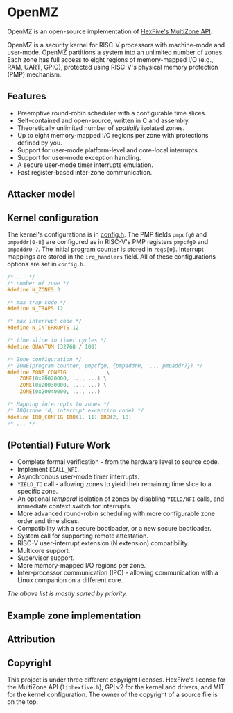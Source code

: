 # OpenMZ 
OpenMZ is an open-source implementation of [HexFive's MultiZone API](https://github.com/hex-five/multizone-api). 

OpenMZ is a security kernel for RISC-V processors with machine-mode and user-mode. OpenMZ partitions a system into an unlimited number of zones. Each zone has full access to eight regions of memory-mapped I/O (e.g., RAM, UART, GPIO), protected using RISC-V's physical memory protection (PMP) mechanism.

## Features
- Preemptive round-robin scheduler with a configurable time slices.
- Self-contained and open-source, written in C and assembly.
- Theoretically unlimited number of *spatially* isolated zones.
- Up to eight memory-mapped I/O regions per zone with protections defined by you.
- Support for user-mode platform-level and core-local interrupts.
- Support for user-mode exception handling.
- A secure user-mode timer interrupts emulation.
- Fast register-based inter-zone communication.

## Attacker model

## Kernel configuration
The kernel's configurations is in [config.h](openmz/config.h). The PMP fields `pmpcfg0` and `pmpaddr[0-8]` are configured as in RISC-V's PMP registers `pmpcfg0` and `pmpaddr0-7`. The initial program counter is stored in `regs[0]`. Interrupt mappings are stored in the `irq_handlers` field. All of these configurations options are set in `config.h`.
```C
/* ... */
/* number of zone */
#define N_ZONES 3 

/* max trap code */
#define N_TRAPS 12

/* max interrupt code */
#define N_INTERRUPTS 12

/* time slice in timer cycles */
#define QUANTUM (32768 / 100)

/* Zone configuration */
/* ZONE(program counter, pmpcfg0, {pmpaddr0, ..., pmpaddr7}) */
#define ZONE_CONFIG             \
    ZONE(0x20020000, ..., ...) \
    ZONE(0x20030000, ..., ...) \
    ZONE(0x20040000, ..., ...)

/* Mapping interrupts to zones */
/* IRQ(zone id, interrupt exception code) */
#define IRQ_CONFIG IRQ(1, 11) IRQ(2, 18)
/* ... */
```

## (Potential) Future Work
- Complete formal verification - from the hardware level to source code.
- Implement `ECALL_WFI`.
- Asynchronous user-mode timer interrupts.
- `YIELD_TO` call - allowing zones to yield their remaining time slice to a specific zone.
- An optional *temporal* isolation of zones by disabling `YIELD/WFI` calls, and immediate context switch for interrupts.
- More advanced round-robin scheduling with more configurable zone order and time slices.
- Compatibility with a secure bootloader, or a new secure bootloader.
- System call for supporting remote attestation.
- RISC-V user-interrupt extension (N extension) compatibility.
- Multicore support.
- Supervisor support.
- More memory-mapped I/O regions per zone.
- Inter-processor communication (IPC) - allowing communication with a Linux companion on a different core.

*The above list is mostly sorted by priority.*
## Example zone implementation

## Attribution

## Copyright

This project is under three different copyright licenses. HexFive's license for the MultiZone API (`libhexfive.h`), GPLv2 for the kernel and drivers, and MIT for the kernel configuration. The owner of the copyright of a source file is on the top.
